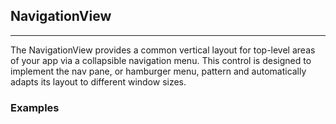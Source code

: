 ## NavigationView

----

The NavigationView provides a common vertical layout for top-level areas of your app via a collapsible navigation menu. This control is designed to implement the nav pane, or hamburger menu, pattern and automatically adapts its layout to different window sizes.
### Examples
